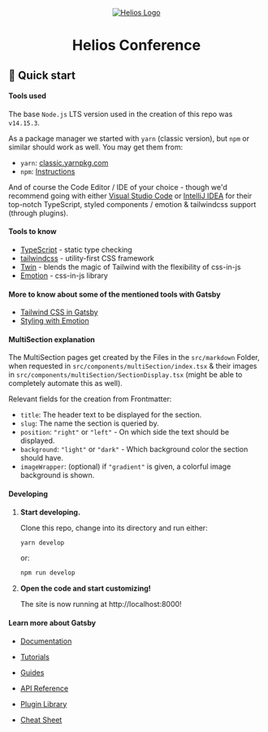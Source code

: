 <p align="center">
  <a href="https://github.com/solana-labs/helios-build">
    <img alt="Helios Logo" src="https://github.com/solana-labs/helios-build/blob/main/src/images/helios_logo_white.inline.svg" />
  </a>
</p>
<h1 align="center">
  Helios Conference
</h1>

## 🚀 Quick start

#### Tools used

The base `Node.js` LTS version used in the creation of this repo was `v14.15.3`.

As a package manager we started with `yarn` (classic version), but `npm` or
similar should work as well. You may get them from:

- `yarn`: [classic.yarnpkg.com](https://classic.yarnpkg.com/lang/en/)
- `npm`: [Instructions](https://www.npmjs.com/get-npm)

And of course the Code Editor / IDE of your choice - though we'd recommend
going with either [Visual Studio Code](https://code.visualstudio.com/) or
[IntelliJ IDEA](https://www.jetbrains.com/idea/) for their top-notch TypeScript,
styled components / emotion & tailwindcss support (through plugins).

#### Tools to know

- [TypeScript](https://www.typescriptlang.org/) - static type checking
- [tailwindcss](https://tailwindcss.com/) - utility-first CSS framework
- [Twin](https://github.com/ben-rogerson/twin.macro) - blends the magic of Tailwind with the flexibility of css-in-js
- [Emotion](https://emotion.sh/docs/styled) - css-in-js library

#### More to know about some of the mentioned tools with Gatsby

- [Tailwind CSS in Gatsby](https://www.gatsbyjs.com/docs/how-to/styling/tailwind-css/)
- [Styling with Emotion](https://www.gatsbyjs.com/docs/how-to/styling/emotion/)

#### MultiSection explanation

The MultiSection pages get created by the Files in the `src/markdown` Folder,
when requested in `src/components/multiSection/index.tsx` & their images in
`src/components/multiSection/SectionDisplay.tsx` (might be able to completely
automate this as well).

Relevant fields for the creation from Frontmatter:

- `title`: The header text to be displayed for the section.
- `slug`: The name the section is queried by.
- `position`: `"right"` or `"left"` - On which side the text should be displayed.
- `background`: `"light"` or `"dark"` - Which background color the section should have.
- `imageWrapper`: (optional) if `"gradient"` is given, a colorful image background is shown.

#### Developing

1.  **Start developing.**

    Clone this repo, change into its directory and run either:

    ```sh
    yarn develop
    ```

    or:

    ```sh
    npm run develop
    ```

2.  **Open the code and start customizing!**

    The site is now running at http://localhost:8000!

#### Learn more about Gatsby

- [Documentation](https://www.gatsbyjs.com/docs)

- [Tutorials](https://www.gatsbyjs.com/tutorial/?utm_source=starter&utm_medium=readme&utm_campaign=minimal-starter)

- [Guides](https://www.gatsbyjs.com/tutorial/?utm_source=starter&utm_medium=readme&utm_campaign=minimal-starter)

- [API Reference](https://www.gatsbyjs.com/docs/api-reference/?utm_source=starter&utm_medium=readme&utm_campaign=minimal-starter)

- [Plugin Library](https://www.gatsbyjs.com/plugins?utm_source=starter&utm_medium=readme&utm_campaign=minimal-starter)

- [Cheat Sheet](https://www.gatsbyjs.com/docs/cheat-sheet/?utm_source=starter&utm_medium=readme&utm_campaign=minimal-starter)
